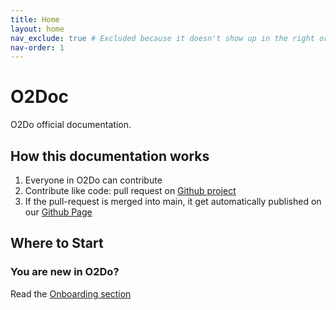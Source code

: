 ```yaml
---
title: Home
layout: home
nav_exclude: true # Excluded because it doesn't show up in the right order ignoring the nav-order... Bug??!
nav-order: 1
---
```


# O2Doc
O2Do official documentation. 

## How this documentation works

1. Everyone in O2Do can contribute
2. Contribute like code: pull request on [Github project](https://github.com/O2do-repository/O2Doc)
3. If the pull-request is merged into main, it get automatically published on our [Github Page](https://o2do-repository.github.io/O2Doc/)

## Where to Start

### You are new in O2Do? 

Read the [Onboarding section](docs/HR/Onboarding)
